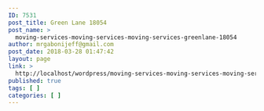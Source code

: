 ```yaml
---
ID: 7531
post_title: Green Lane 18054
post_name: >
  moving-services-moving-services-moving-services-greenlane-18054
author: mrgabonijeff@gmail.com
post_date: 2018-03-28 01:47:42
layout: page
link: >
  http://localhost/wordpress/moving-services-moving-services-moving-services-greenlane-18054/
published: true
tags: [ ]
categories: [ ]
---
```

